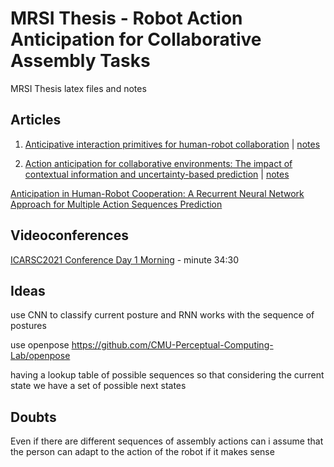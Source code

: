 # MRSI Thesis - Robot Action Anticipation for Collaborative Assembly Tasks

MRSI Thesis latex files and notes

## Articles

1. [Anticipative interaction primitives for human-robot collaboration]() | [notes](./articles/1.md)

2. [Action anticipation for collaborative environments: The impact of contextual information and uncertainty-based prediction]() | [notes](./articles/2.md)

[Anticipation in Human-Robot Cooperation: A Recurrent Neural Network Approach for Multiple Action Sequences Prediction](https://deepai.org/publication/anticipation-in-human-robot-cooperation-a-recurrent-neural-network-approach-for-multiple-action-sequences-prediction)

## Videoconferences

[ICARSC2021 Conference Day 1 Morning](https://www.youtube.com/watch?v=cvsTZbZak-M) - minute 34:30

## Ideas

use CNN to classify current posture and RNN works with the sequence of postures

use openpose
https://github.com/CMU-Perceptual-Computing-Lab/openpose

having a lookup table of possible sequences so that considering the current state we have a set of possible next states

## Doubts

Even if there are different sequences of assembly actions can i assume that the person can adapt to the action of the robot if it makes sense
